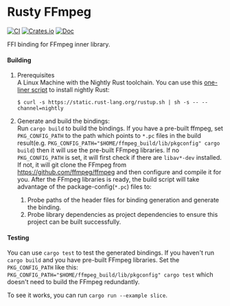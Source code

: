 # Rusty FFmpeg

[![CI](https://github.com/CCExtractor/rusty_ffmpeg/workflows/CI/badge.svg?branch=master)](https://github.com/CCExtractor/rusty_ffmpeg/actions)
[![Crates.io](https://img.shields.io/crates/v/rusty_ffmpeg.svg)](https://crates.io/crates/rusty_ffmpeg)
[![Doc](https://docs.rs/rusty_ffmpeg/badge.svg)](https://docs.rs/rusty_ffmpeg)

FFI binding for FFmpeg inner library.

#### Building

1. Prerequisites  
    A Linux Machine with the Nightly Rust toolchain. You can use this [one-liner script](https://doc.rust-lang.org/1.5.0/book/nightly-rust.html) to install nightly Rust:

    ```
    $ curl -s https://static.rust-lang.org/rustup.sh | sh -s -- --channel=nightly
    ```
2. Generate and build the bindings:  
    Run `cargo build` to build the bindings. If you have a pre-built ffmpeg, set `PKG_CONFIG_PATH` to the path which points to `*.pc` files in the build result(e.g. `PKG_CONFIG_PATH="$HOME/ffmpeg_build/lib/pkgconfig" cargo build`) then it will use the pre-built FFmpeg libraries. If no `PKG_CONFIG_PATH` is set, it will first check if there are `libav*-dev` installed. If not, it will git clone the FFmpeg from <https://github.com/ffmpeg/ffmpeg> and then configure and compile it for you. After the FFmpeg libraries is ready, the build script will take advantage of the package-config(`*.pc`) files to:  
    1. Probe paths of the header files for binding generation and generate the binding.
    2. Probe library dependencies as project dependencies to ensure this project can be built successfully.

#### Testing

You can use `cargo test` to test the generated bindings. If you haven't run `cargo build` and you have pre-built FFmpeg libraries. Set the `PKG_CONFIG_PATH` like this: `PKG_CONFIG_PATH="$HOME/ffmpeg_build/lib/pkgconfig" cargo test` which doesn't need to build the FFmpeg redundantly.

To see it works, you can run `cargo run --example slice`.
